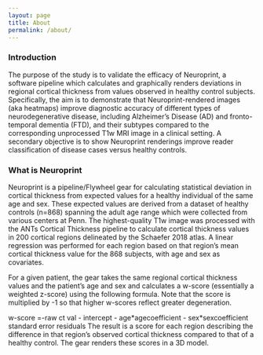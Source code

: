 ```yaml
---
layout: page
title: About
permalink: /about/
---
```


### Introduction

The purpose of the study is to validate the efficacy of Neuroprint, a software pipeline which calculates and graphically renders deviations in regional cortical thickness from values observed in healthy control subjects. Specifically, the aim is to demonstrate that Neuroprint-rendered images (aka heatmaps) improve diagnostic accuracy of different types of neurodegenerative disease, including Alzheimer’s Disease (AD) and fronto-temporal dementia (FTD), and their subtypes compared to the corresponding unprocessed T1w MRI image in a clinical setting. A secondary objective is to show Neuroprint renderings improve reader classification of disease cases versus healthy controls.

### What is Neuroprint

Neuroprint is a pipeline/Flywheel gear for calculating statistical deviation in cortical thickness from expected values for a healthy individual of the same age and sex. These expected values are derived from a dataset of healthy controls (n=868) spanning the adult age range which were collected from various centers at Penn. The highest-quality T1w image was processed with the ANTs Cortical Thickness pipeline to calculate cortical thickness values in 200 cortical regions delineated by the Schaefer 2018 atlas. A linear regression was performed for each region based on that region’s mean cortical thickness value for the 868 subjects, with age and sex as covariates.

For a given patient, the gear takes the same regional cortical thickness values and the patient’s age and sex and calculates a w-score (essentially a weighted z-score) using the following formula. Note that the score is multiplied by -1 so that higher w-scores reflect greater degeneration.

w-score =-raw ct val - intercept - age\*agecoefficient - sex\*sexcoefficient standard error residuals
The result is a score for each region describing the difference in that region’s observed cortical thickness compared to that of a healthy control. The gear renders these scores in a 3D model.
